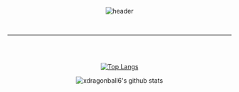 <div align="center">

![header](https://capsule-render.vercel.app/api?type=Cylinder&color=000000&height=150&section=header&text=파이썬%20프로젝트&fontColor=ffffff&fontSize=70&animation=fadeIn&fontAlignY=55)


 <br/>
 <hr>
</hr>
<br/>

<div align=center>

<br/>

[![Top Langs](https://github-readme-stats.vercel.app/api/top-langs/?username=xdragonball6&layout=pie)](https://github.com/anuraghazra/github-readme-stats)

![xdragonball6's github stats](https://github-readme-stats.vercel.app/api?username=xdragonball6&show_icons=true)
</div>
</div>
<!---
xdragonball6/xdragonball6 is a ✨ special ✨ repository because its `README.md` (this file) appears on your GitHub profile.
You can click the Preview link to take a look at your changes.
--->
